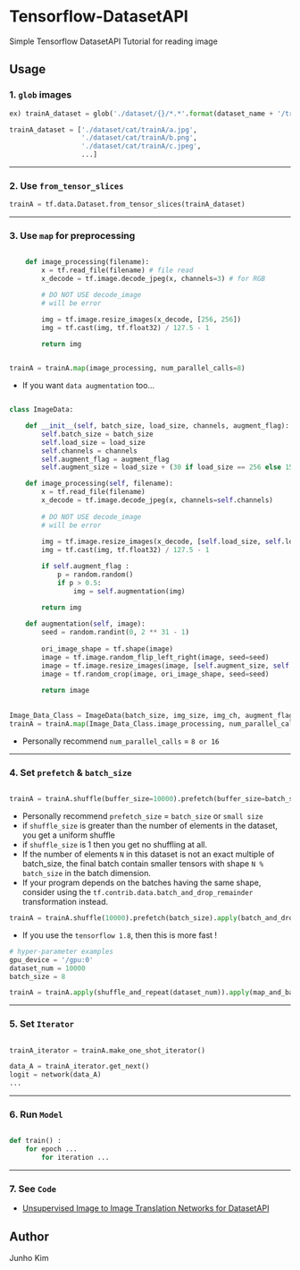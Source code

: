 # Tensorflow-DatasetAPI
Simple Tensorflow DatasetAPI Tutorial for reading image

## Usage

### 1. `glob` images

```python
ex) trainA_dataset = glob('./dataset/{}/*.*'.format(dataset_name + '/trainA'))

trainA_dataset = ['./dataset/cat/trainA/a.jpg', 
                  './dataset/cat/trainA/b.png', 
                  './dataset/cat/trainA/c.jpeg', 
                  ...]
```

***

### 2. Use `from_tensor_slices`
```python
trainA = tf.data.Dataset.from_tensor_slices(trainA_dataset)
```

***

### 3. Use `map` for preprocessing
```python

    def image_processing(filename):
        x = tf.read_file(filename) # file read 
        x_decode = tf.image.decode_jpeg(x, channels=3) # for RGB

        # DO NOT USE decode_image
        # will be error

        img = tf.image.resize_images(x_decode, [256, 256])
        img = tf.cast(img, tf.float32) / 127.5 - 1

        return img
        

trainA = trainA.map(image_processing, num_parallel_calls=8)
```

* If you want `data augmentation` too...
```python

class ImageData:

    def __init__(self, batch_size, load_size, channels, augment_flag):
        self.batch_size = batch_size
        self.load_size = load_size
        self.channels = channels
        self.augment_flag = augment_flag
        self.augment_size = load_size + (30 if load_size == 256 else 15)

    def image_processing(self, filename):
        x = tf.read_file(filename)
        x_decode = tf.image.decode_jpeg(x, channels=self.channels)
        
        # DO NOT USE decode_image
        # will be error
        
        img = tf.image.resize_images(x_decode, [self.load_size, self.load_size])
        img = tf.cast(img, tf.float32) / 127.5 - 1

        if self.augment_flag :
            p = random.random()
            if p > 0.5:
                img = self.augmentation(img)

        return img
        
    def augmentation(self, image):
        seed = random.randint(0, 2 ** 31 - 1)
    
        ori_image_shape = tf.shape(image)
        image = tf.image.random_flip_left_right(image, seed=seed)
        image = tf.image.resize_images(image, [self.augment_size, self.augment_size])
        image = tf.random_crop(image, ori_image_shape, seed=seed)
    
        return image
    
    
Image_Data_Class = ImageData(batch_size, img_size, img_ch, augment_flag)
trainA = trainA.map(Image_Data_Class.image_processing, num_parallel_calls=8)

```

* Personally recommend `num_parallel_calls` = `8 or 16`

***

### 4. Set `prefetch` & `batch_size`
```python

trainA = trainA.shuffle(buffer_size=10000).prefetch(buffer_size=batch_size).batch(batch_size).repeat()

```

* Personally recommend `prefetch_size` = `batch_size` or `small size`
* if `shuffle_size` is greater than the number of elements in the dataset, you get a uniform shuffle
* if `shuffle_size` is  1 then you get no shuffling at all.
* If the number of elements `N` in this dataset is not an exact multiple of batch_size, the final batch contain smaller tensors with shape `N % batch_size` in the batch dimension. 
* If your program depends on the batches having the same shape, consider using the `tf.contrib.data.batch_and_drop_remainder `transformation instead.

```python
trainA = trainA.shuffle(10000).prefetch(batch_size).apply(batch_and_drop_remainder(batch_size)).repeat()
```

* If you use the `tensorflow 1.8`, then this is more fast !
```python
# hyper-parameter examples
gpu_device = '/gpu:0'
dataset_num = 10000
batch_size = 8

trainA = trainA.apply(shuffle_and_repeat(dataset_num)).apply(map_and_batch(Image_Data_Class.image_processing, batch_size, num_parallel_batches=16, drop_remainder=True)).apply(prefetch_to_device(gpu_device, batch_size))
```

***

### 5. Set `Iterator`
```python

trainA_iterator = trainA.make_one_shot_iterator()

data_A = trainA_iterator.get_next()
logit = network(data_A)
...

```

***

### 6. Run `Model`
```python

def train() :
    for epoch ...
        for iteration ...

```

***

### 7. See `Code`
* [Unsupervised Image to Image Translation Networks for DatasetAPI](https://github.com/taki0112/UNIT-Tensorflow)


## Author
Junho Kim
